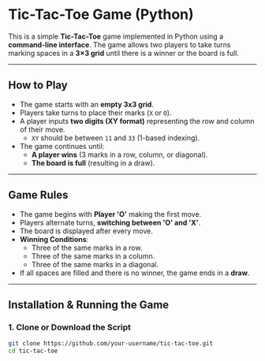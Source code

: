 # Tic-Tac-Toe Game (Python)

This is a simple **Tic-Tac-Toe** game implemented in Python using a **command-line interface**. The game allows two players to take turns marking spaces in a **3×3 grid** until there is a winner or the board is full.

---

## **How to Play**
- The game starts with an **empty 3x3 grid**.
- Players take turns to place their marks (`X` or `O`).
- A player inputs **two digits (XY format)** representing the row and column of their move.
  - `XY` should be between `11` and `33` (1-based indexing).
- The game continues until:
  - **A player wins** (3 marks in a row, column, or diagonal).
  - **The board is full** (resulting in a draw).

---

## **Game Rules**
- The game begins with **Player 'O'** making the first move.
- Players alternate turns, **switching between 'O' and 'X'**.
- The board is displayed after every move.
- **Winning Conditions**:
  - Three of the same marks in a row.
  - Three of the same marks in a column.
  - Three of the same marks in a diagonal.
- If all spaces are filled and there is no winner, the game ends in a **draw**.

---

## **Installation & Running the Game**
### **1. Clone or Download the Script**
```bash
git clone https://github.com/your-username/tic-tac-toe.git
cd tic-tac-toe
